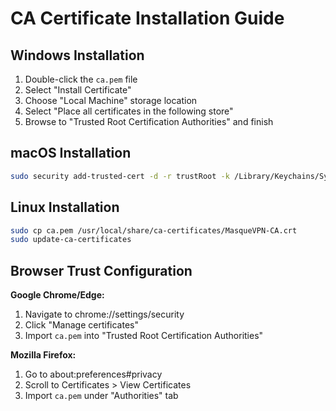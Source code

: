 # CA Certificate Installation Guide

## Windows Installation
1. Double-click the `ca.pem` file
2. Select "Install Certificate"
3. Choose "Local Machine" storage location
4. Select "Place all certificates in the following store"
5. Browse to "Trusted Root Certification Authorities" and finish

## macOS Installation
```bash
sudo security add-trusted-cert -d -r trustRoot -k /Library/Keychains/System.keychain ca.pem
```

## Linux Installation
```bash
sudo cp ca.pem /usr/local/share/ca-certificates/MasqueVPN-CA.crt
sudo update-ca-certificates
```

## Browser Trust Configuration
**Google Chrome/Edge:**
1. Navigate to chrome://settings/security
2. Click "Manage certificates"
3. Import `ca.pem` into "Trusted Root Certification Authorities"

**Mozilla Firefox:**
1. Go to about:preferences#privacy
2. Scroll to Certificates > View Certificates
3. Import `ca.pem` under "Authorities" tab